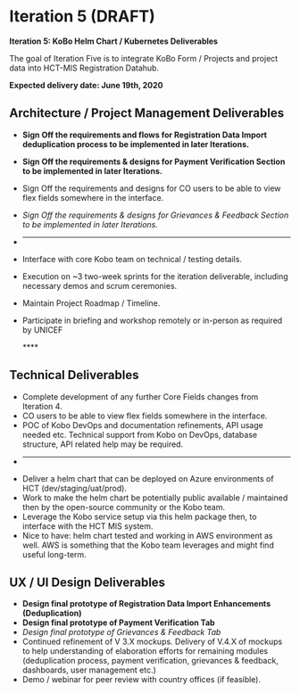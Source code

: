 # Iteration 5 \(DRAFT\)

**Iteration 5: KoBo Helm Chart / Kubernetes Deliverables**

The goal of Iteration Five is to integrate KoBo Form / Projects and project data into HCT-MIS Registration Datahub.

**Expected delivery date: June 19th, 2020**

##  **Architecture / Project Management Deliverables**

* **Sign Off the requirements and flows for Registration Data Import deduplication process to be implemented in later Iterations.**
* **Sign Off the requirements & designs for Payment Verification Section to be implemented in later Iterations.**
* Sign Off the requirements and designs for CO users to be able to view flex fields somewhere in the interface.
* _Sign Off the requirements & designs for Grievances & Feedback Section to be implemented in later Iterations._
* -------------------------------------
* Interface with core Kobo team on technical / testing details.
* Execution on ~3 two-week sprints for the iteration deliverable, including necessary demos and scrum ceremonies.
* Maintain Project Roadmap / Timeline.
* Participate in briefing and workshop remotely or in-person as required by UNICEF

  \*\*\*\*

##  **Technical Deliverables**

* Complete development of any further Core Fields changes from Iteration 4.
* CO users to be able to view flex fields somewhere in the interface.
* POC of Kobo DevOps and documentation refinements, API usage needed etc. Technical support from Kobo on DevOps, database structure, API related help may be required.
* -------------------------------------
* Deliver a helm chart that can be deployed on Azure environments of HCT \(dev/staging/uat/prod\).
* Work to make the helm chart be potentially public available / maintained then by the open-source community or the Kobo team.
* Leverage the Kobo service setup via this helm package then, to interface with the HCT MIS system.
* Nice to have: helm chart tested and working in AWS environment as well. AWS is something that the Kobo team leverages and might find useful long-term.



## **UX / UI Design Deliverables**

* **Design final prototype of Registration Data Import Enhancements \(Deduplication\)**
* **Design final prototype of Payment Verification Tab**
* _Design final prototype of Grievances & Feedback Tab_
* Continued refinement of V 3.X mockups. Delivery of V.4.X of mockups to help understanding of elaboration efforts for remaining modules \(deduplication process, payment verification, grievances & feedback, dashboards, user management etc.\)
* Demo / webinar for peer review with country offices \(if feasible\).

